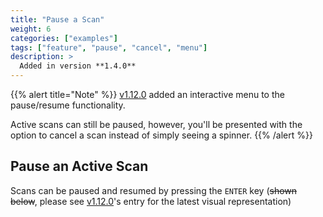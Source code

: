 ```yaml
---
title: "Pause a Scan"
weight: 6
categories: ["examples"]
tags: ["feature", "pause", "cancel", "menu"]
description: >
  Added in version **1.4.0**
---
```



{{% alert title="Note" %}}
[v1.12.0](../cancel-scan/) added an interactive menu to the pause/resume
functionality.  

Active scans can still be paused, however, you'll be presented with the option to cancel a scan instead
of simply seeing a spinner.
{{% /alert %}}

## Pause an Active Scan

Scans can be paused and resumed by pressing the `ENTER` key (~~shown below~~, please see [v1.12.0](../cancel-scan/)'s entry for the latest visual representation)
